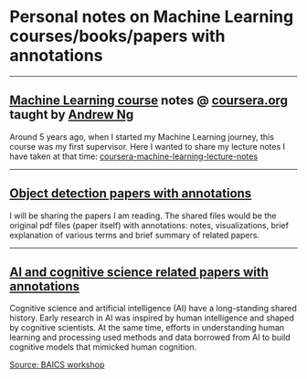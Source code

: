 # Personal notes on Machine Learning courses/books/papers with annotations

---

## [Machine Learning course](https://www.coursera.org/learn/machine-learning) notes @ [coursera.org](https://www.coursera.org) taught by [Andrew Ng](https://www.linkedin.com/in/andrewyng/)
Around 5 years ago, when I started my Machine Learning journey, this course was my first supervisor. Here I wanted to share my lecture notes I have taken at that time: [coursera-machine-learning-lecture-notes](https://github.com/alisher0717/machine-learning-notes/tree/master/coursera-machine-learning-lecture-notes)

---

## [Object detection papers with annotations](https://github.com/alisher0717/machine-learning-notes/tree/master/object-detection-papers)
I will be sharing the papers I am reading. The shared files would be the original pdf files (paper itself) with annotations: notes, visualizations, brief explanation of various terms and brief summary of related papers.


---


## [AI and cognitive science related papers with annotations](https://github.com/alisher0717/machine-learning-notes/tree/master/ai-and-cognitive-science)

Cognitive science and artificial intelligence (AI) have a long-standing shared history. Early research in AI was inspired by human intelligence and shaped by cognitive scientists. At the same time, efforts in understanding human learning and processing used methods and data borrowed from AI to build cognitive models that mimicked human cognition. 

[Source: BAICS workshop](https://baicsworkshop.github.io)
